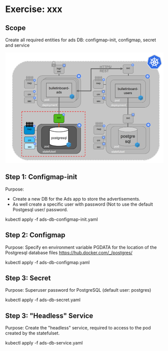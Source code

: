 # Exercise: xxx


## Scope

Create all required entities for ads DB: configmap-init, configmap, secret and service

<img src="images/k8s-bulletinboard-target-picture-ads-db-2.png" width="800" />


## Step 1: Configmap-init
Purpose: 
- Create a new DB for the Ads app to store the advertisements. 
- As well create a specific user with password (Not to use the default Postgesql user/ password.

kubectl apply -f ads-db-configmap-init.yaml 


## Step 2: Configmap
Purpose: Specify en environment variable PGDATA for the location of the Postgresql database files
https://hub.docker.com/_/postgres/

kubectl apply -f ads-db-configmap.yaml 


## Step 3: Secret
Purpose: Superuser password for PostgreSQL (default user: postgres)

kubectl apply -f ads-db-secret.yaml 


## Step 3: "Headless" Service
Purpose: Create the "headless" service, required to access to the pod created by the statefulset.

kubectl apply -f ads-db-service.yaml 



